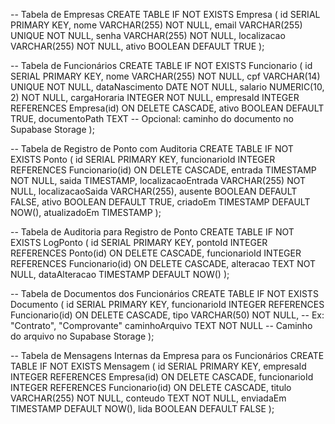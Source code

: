 
-- Tabela de Empresas
CREATE TABLE IF NOT EXISTS Empresa (
  id SERIAL PRIMARY KEY,
  nome VARCHAR(255) NOT NULL,
  email VARCHAR(255) UNIQUE NOT NULL,
  senha VARCHAR(255) NOT NULL,
  localizacao VARCHAR(255) NOT NULL,
  ativo BOOLEAN DEFAULT TRUE
);

-- Tabela de Funcionários
CREATE TABLE IF NOT EXISTS Funcionario (
  id SERIAL PRIMARY KEY,
  nome VARCHAR(255) NOT NULL,
  cpf VARCHAR(14) UNIQUE NOT NULL,
  dataNascimento DATE NOT NULL,
  salario NUMERIC(10, 2) NOT NULL,
  cargaHoraria INTEGER NOT NULL,
  empresaId INTEGER REFERENCES Empresa(id) ON DELETE CASCADE,
  ativo BOOLEAN DEFAULT TRUE,
  documentoPath TEXT -- Opcional: caminho do documento no Supabase Storage
);

-- Tabela de Registro de Ponto com Auditoria
CREATE TABLE IF NOT EXISTS Ponto (
  id SERIAL PRIMARY KEY,
  funcionarioId INTEGER REFERENCES Funcionario(id) ON DELETE CASCADE,
  entrada TIMESTAMP NOT NULL,
  saida TIMESTAMP,
  localizacaoEntrada VARCHAR(255) NOT NULL,
  localizacaoSaida VARCHAR(255),
  ausente BOOLEAN DEFAULT FALSE,
  ativo BOOLEAN DEFAULT TRUE,
  criadoEm TIMESTAMP DEFAULT NOW(),
  atualizadoEm TIMESTAMP
);

-- Tabela de Auditoria para Registro de Ponto
CREATE TABLE IF NOT EXISTS LogPonto (
  id SERIAL PRIMARY KEY,
  pontoId INTEGER REFERENCES Ponto(id) ON DELETE CASCADE,
  funcionarioId INTEGER REFERENCES Funcionario(id) ON DELETE CASCADE,
  alteracao TEXT NOT NULL,
  dataAlteracao TIMESTAMP DEFAULT NOW()
);

-- Tabela de Documentos dos Funcionários
CREATE TABLE IF NOT EXISTS Documento (
  id SERIAL PRIMARY KEY,
  funcionarioId INTEGER REFERENCES Funcionario(id) ON DELETE CASCADE,
  tipo VARCHAR(50) NOT NULL, -- Ex: "Contrato", "Comprovante"
  caminhoArquivo TEXT NOT NULL -- Caminho do arquivo no Supabase Storage
);

-- Tabela de Mensagens Internas da Empresa para os Funcionários
CREATE TABLE IF NOT EXISTS Mensagem (
  id SERIAL PRIMARY KEY,
  empresaId INTEGER REFERENCES Empresa(id) ON DELETE CASCADE,
  funcionarioId INTEGER REFERENCES Funcionario(id) ON DELETE CASCADE,
  titulo VARCHAR(255) NOT NULL,
  conteudo TEXT NOT NULL,
  enviadaEm TIMESTAMP DEFAULT NOW(),
  lida BOOLEAN DEFAULT FALSE
);